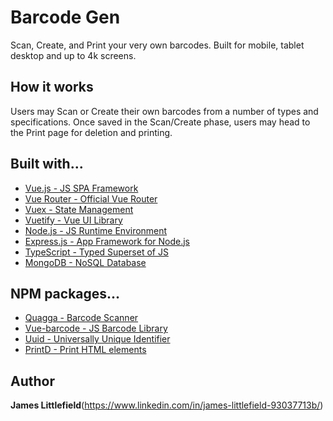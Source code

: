 # Barcode Gen

Scan, Create, and Print your very own barcodes. Built for mobile, tablet desktop and up to 4k screens.

## How it works

Users may Scan or Create their own barcodes from a number of types and specifications. Once saved in the Scan/Create phase, users may head to the Print page for deletion and printing.

## Built with...

* [Vue.js - JS SPA Framework](https://vuejs.org/)
* [Vue Router - Official Vue Router](https://router.vuejs.org/)
* [Vuex - State Management](https://vuex.vuejs.org/)
* [Vuetify - Vue UI Library](https://vuetifyjs.com/en/)
* [Node.js - JS Runtime Environment](https://nodejs.org/en/)
* [Express.js - App Framework for Node.js](https://expressjs.com/)
* [TypeScript - Typed Superset of JS](https://www.typescriptlang.org/)
* [MongoDB - NoSQL Database](https://www.mongodb.com/)

## NPM packages...

* [Quagga - Barcode Scanner](https://www.npmjs.com/package/quagga)
* [Vue-barcode - JS Barcode Library](https://www.npmjs.com/package/vue-barcode)
* [Uuid - Universally Unique Identifier](https://www.npmjs.com/package/uuid)
* [PrintD - Print HTML elements](https://www.npmjs.com/package/printd)

## Author

**James Littlefield**(https://www.linkedin.com/in/james-littlefield-93037713b/)

